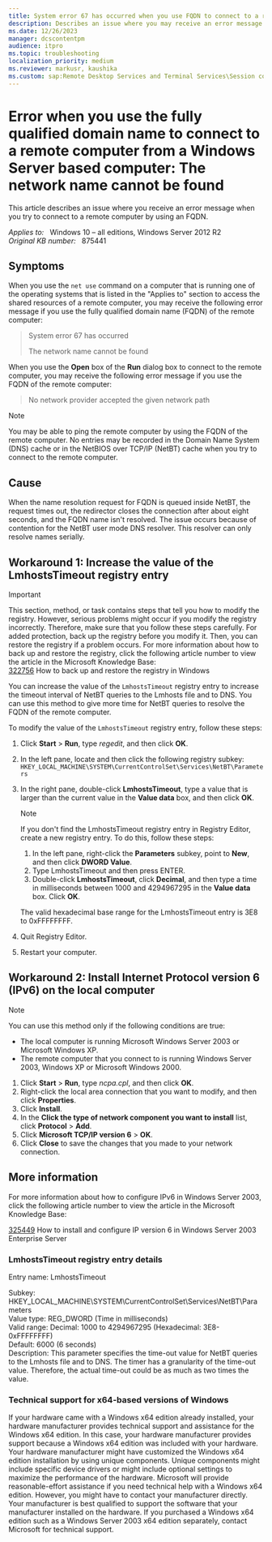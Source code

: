 ```yaml
---
title: System error 67 has occurred when you use FQDN to connect to a remote computer
description: Describes an issue where you may receive an error message when you try to connect to a remote computer by using an FQDN.
ms.date: 12/26/2023
manager: dcscontentpm
audience: itpro
ms.topic: troubleshooting
localization_priority: medium
ms.reviewer: markusr, kaushika
ms.custom: sap:Remote Desktop Services and Terminal Services\Session connectivity, csstroubleshoot
---
```

# Error when you use the fully qualified domain name to connect to a remote computer from a Windows Server based computer: The network name cannot be found

This article describes an issue where you receive an error message when you try to connect to a remote computer by using an FQDN.

_Applies to:_ &nbsp; Windows 10 – all editions, Windows Server 2012 R2  
_Original KB number:_ &nbsp; 875441

## Symptoms

When you use the `net use` command on a computer that is running one of the operating systems that is listed in the "Applies to" section to access the shared resources of a remote computer, you may receive the following error message if you use the fully qualified domain name (FQDN) of the remote computer:

> System error 67 has occurred
>
> The network name cannot be found

When you use the **Open** box of the **Run** dialog box to connect to the remote computer, you may receive the following error message if you use the FQDN of the remote computer:

> No network provider accepted the given network path

> [!NOTE]
> You may be able to ping the remote computer by using the FQDN of the remote computer. No entries may be recorded in the Domain Name System (DNS) cache or in the NetBIOS over TCP/IP (NetBT) cache when you try to connect to the remote computer.

## Cause

When the name resolution request for FQDN is queued inside NetBT, the request times out, the redirector closes the connection after about eight seconds, and the FQDN name isn't resolved. The issue occurs because of contention for the NetBT user mode DNS resolver. This resolver can only resolve names serially.

## Workaround 1: Increase the value of the LmhostsTimeout registry entry

> [!IMPORTANT]
> This section, method, or task contains steps that tell you how to modify the registry. However, serious problems might occur if you modify the registry incorrectly. Therefore, make sure that you follow these steps carefully. For added protection, back up the registry before you modify it. Then, you can restore the registry if a problem occurs. For more information about how to back up and restore the registry, click the following article number to view the article in the Microsoft Knowledge Base:  
[322756](https://support.microsoft.com/help/322756) How to back up and restore the registry in Windows  

You can increase the value of the `LmhostsTimeout` registry entry to increase the timeout interval of NetBT queries to the Lmhosts file and to DNS. You can use this method to give more time for NetBT queries to resolve the FQDN of the remote computer.

To modify the value of the `LmhostsTimeout` registry entry, follow these steps:

1. Click **Start** > **Run**, type *regedit*, and then click **OK**.
2. In the left pane, locate and then click the following registry subkey:
    `HKEY_LOCAL_MACHINE\SYSTEM\CurrentControlSet\Services\NetBT\Parameters`
3. In the right pane, double-click **LmhostsTimeout**, type a value that is larger than the current value in the **Value data** box, and then click **OK**.

    > [!NOTE]
    > If you don't find the LmhostsTimeout registry entry in Registry Editor, create a new registry entry. To do this, follow these steps:
    >
    > 1. In the left pane, right-click the **Parameters** subkey, point to **New**, and then click **DWORD Value**.
    > 2. Type LmhostsTimeout and then press ENTER.
    > 3. Double-click **LmhostsTimeout**, click **Decimal**, and then type a time in milliseconds between 1000 and 4294967295 in the **Value data** box. Click **OK**.
    >
    > The valid hexadecimal base range for the LmhostsTimeout entry is 3E8 to 0xFFFFFFFF.
4. Quit Registry Editor.
5. Restart your computer.

## Workaround 2: Install Internet Protocol version 6 (IPv6) on the local computer

> [!NOTE]
> You can use this method only if the following conditions are true:
>
> - The local computer is running Microsoft Windows Server 2003 or Microsoft Windows XP.
> - The remote computer that you connect to is running Windows Server 2003, Windows XP or Microsoft Windows 2000.

1. Click **Start** > **Run**, type *ncpa.cpl*, and then click **OK**.
2. Right-click the local area connection that you want to modify, and then click **Properties**.
3. Click **Install**.
4. In the **Click the type of network component you want to install** list, click **Protocol** > **Add**.
5. Click **Microsoft TCP/IP version 6** > **OK**.
6. Click **Close** to save the changes that you made to your network connection.

## More information

For more information about how to configure IPv6 in Windows Server 2003, click the following article number to view the article in the Microsoft Knowledge Base:

[325449](https://support.microsoft.com/help/325449) How to install and configure IP version 6 in Windows Server 2003 Enterprise Server  

### LmhostsTimeout registry entry details

Entry name: LmhostsTimeout

Subkey: HKEY_LOCAL_MACHINE\SYSTEM\CurrentControlSet\Services\NetBT\Parameters  
 Value type: REG_DWORD (Time in milliseconds)  
 Valid range: Decimal: 1000 to 4294967295 (Hexadecimal: 3E8-0xFFFFFFFF)  
 Default: 6000 (6 seconds)  
 Description: This parameter specifies the time-out value for NetBT queries to the Lmhosts file and to DNS. The timer has a granularity of the time-out value. Therefore, the actual time-out could be as much as two times the value.

### Technical support for x64-based versions of Windows

If your hardware came with a Windows x64 edition already installed, your hardware manufacturer provides technical support and assistance for the Windows x64 edition. In this case, your hardware manufacturer provides support because a Windows x64 edition was included with your hardware. Your hardware manufacturer might have customized the Windows x64 edition installation by using unique components. Unique components might include specific device drivers or might include optional settings to maximize the performance of the hardware. Microsoft will provide reasonable-effort assistance if you need technical help with a Windows x64 edition. However, you might have to contact your manufacturer directly. Your manufacturer is best qualified to support the software that your manufacturer installed on the hardware. If you purchased a Windows x64 edition such as a Windows Server 2003 x64 edition separately, contact Microsoft for technical support.

